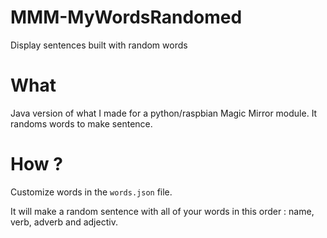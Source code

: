 # MMM-MyWordsRandomed
Display sentences built with random words

# What
Java version of what I made for a python/raspbian Magic Mirror module.
It randoms words to make sentence.

# How ?
Customize words in the <code>words.json</code> file.
<p>It will make a random sentence with all of your words in this order : name, verb, adverb and adjectiv.</p>
